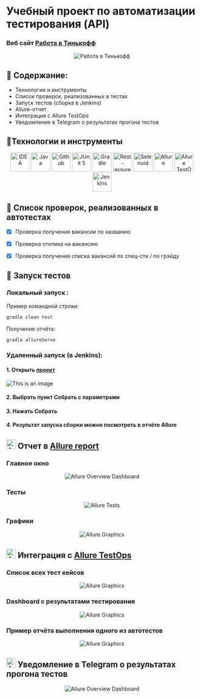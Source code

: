 # Учебный проект по автоматизации тестирования (API)
### Веб сайт <a target="_blank" href="https://www.tinkoff.ru/career/it/about/">Работа в Тинькофф</a>

<p align="center">
<img title="Работа в Тинькофф" src="images/screens/api-tinkoff-page.png">
</p>

## :maple_leaf: Содержание:

- Технологии и инструменты
- Список проверок, реализованных в тестах
- Запуск тестов (сборка в Jenkins)
- Allure-отчет
- Интеграция с Allure TestOps
- Уведомление в Telegram о результатах прогона тестов

## :maple_leaf:Технологии и инструменты

<p align="center">
<a href="https://www.jetbrains.com/idea/"><img src="images/logo/Idea.svg" width="50" height="50"  alt="IDEA"/></a>
<a href="https://www.java.com/"><img src="images/logo/Java.svg" width="50" height="50"  alt="Java"/></a>
<a href="https://github.com/"><img src="images/logo/GitHub.svg" width="50" height="50"  alt="Github"/></a>
<a href="https://junit.org/junit5/"><img src="images/logo/Junit5.svg" width="50" height="50"  alt="JUnit 5"/></a>
<a href="https://gradle.org/"><img src="images/logo/Gradle.svg" width="50" height="50"  alt="Gradle"/></a>
<a href="https://rest-assured.io/"><img src="images/logo/Rest-Assured.png" width="50" height="50"  alt="Rest-assured"/></a>
<a href="https://aerokube.com/selenoid/"><img src="images/logo/Selenoid.svg" width="50" height="50"  alt="Selenoid"/></a>
<a href="https://github.com/allure-framework/allure2"><img src="images/logo/Allure.svg" width="50" height="50"  alt="Allure"/></a>
<a href="https://qameta.io/"><img src="images/logo/Allure_TO.svg" width="50" height="50"  alt="Allure TestOps"/></a>
<a href="https://www.jenkins.io/"><img src="images/logo/Jenkins.svg" width="50" height="50"  alt="Jenkins"/></a>
</p>

## :maple_leaf: Список проверок, реализованных в автотестах

- [x] Проверка получения вакансии по названию
- [x] Проверка отклика на вакансию
- [x] Проверка получения списка вакансий по спец-сти / по грэйду


## :maple_leaf: Запуск тестов

###  Локальный запуск :
Пример командной строки:
```bash
gradle clean test
```
Получение отчёта:
```bash
gradle allureServe
```
###  Удаленный запуск (в Jenkins):
#### 1. Открыть <a target="_blank" href="https://jenkins.autotests.cloud/job/C16-NazilyaMullagildina_API-tests/">проект</a>

![This is an image](/images/screens/api-Jenkins-main.png)

#### 2. Выбрать пункт **Собрать с параметрами**
#### 3. Нажать **Собрать**
#### 4. Результат запуска сборки можно посмотреть в отчёте Allure

## <img src="images/logo/Allure.svg" width="25" height="25"  alt="Allure"/></a> Отчет в <a target="_blank" href="https://jenkins.autotests.cloud/job/C16-NazilyaMullagildina_API-tests/3/allure/">Allure report</a>

###  Главное окно

<p align="center">
<img title="Allure Overview Dashboard" src="images/screens/api-allureRep_dashboard.png">
</p>

###  Тесты

<p align="center">
<img title="Allure Tests" src="images/screens/api-allureRep_TK.png">
</p>

###  Графики

<p align="center">
<img title="Allure Graphics" src="images/screens/api-allureRep-Graphs.png">
</p>

## <img src="images/logo/Allure_TO.svg" width="25" height="25"  alt="Allure"/></a> Интеграция с <a target="_blank" href="https://allure.autotests.cloud/project/1865/dashboards/2126">Allure TestOps</a>
### Cписок всех тест кейсов
<p align="center">
<img title="Allure Graphics" src="images/screens/api-allureTO_Suites.png">
</p>


### Dashboard с результатами тестирования
<p align="center">
<img title="Allure Graphics" src="images/screens/api-allureTO_dashboard.png">
</p>

### Пример отчёта выполнения одного из автотестов
<p align="center">
<img title="Allure Graphics" src="images/screens/api-allureTO_TK.png">
</p>

## <img src="images/logo/Telegram.svg" width="25" height="25"  alt="Allure"/></a> Уведомление в Telegram о результатах прогона тестов

<p align="center">
<img title="Allure Overview Dashboard" src="images/screens/api-telegramNotif.png" >
</p>
